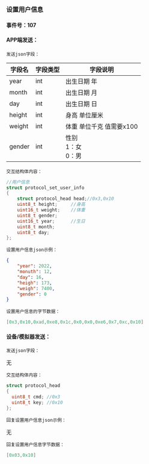 ### 设置用户信息

#### 事件号：107

#### **APP端发送**：

`发送json字段：`

| 字段名 | 字段类型 | 字段说明                        |
| ------ | -------- | ------------------------------- |
| year   | int      | 出生日期 年                     |
| month  | int      | 出生日期 月                     |
| day    | int      | 出生日期 日                     |
| height | int      | 身高 单位厘米                   |
| weight | int      | 体重 单位千克 值需要x100|
| gender | int      | 性别<br />1：女 <br />0：男 |

`交互结构体内容：`

```c
//用户信息
struct protocol_set_user_info
{
    struct protocol_head head;//0x3,0x10
    uint8_t height;     //身高
    uint16_t weight;    //体重
    uint8_t gender;
    uint16_t year;      //生日
    uint8_t month;
    uint8_t day;
};
```

`设置用户信息json示例：`

```json
{
	"year": 2022,
	"monuth": 12,
	"day": 16,
	"heigh": 173,
	"weigh": 7400,
	"gender": 0
}
```

`设置用户信息的字节数据：`

```c
[0x3,0x10,0xad,0xe8,0x1c,0x0,0x0,0xe6,0x7,0xc,0x10]
```



#### 设备/模拟器发送：

`发送json字段：`

无

`交互结构体内容：`

```c
struct protocol_head
{
  uint8_t cmd; //0x3
  uint8_t key; //0x10
};
```

`回复设置用户信息json示例：`

无

`回复设置用户信息字节数据：`

```c
[0x03,0x10]
```

